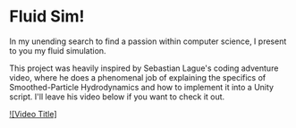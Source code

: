 # Fluid Sim!

In my unending search to find a passion within computer science, I present to you my fluid simulation. 

This project was heavily inspired by Sebastian Lague's coding adventure video, where he does a phenomenal job of explaining the specifics of Smoothed-Particle Hydrodynamics and how to implement it into a Unity script. I'll leave his video below if you want to check it out.

[![Video Title]](https://www.youtube.com/watch?v=rSKMYc1CQHE&t=1125s)